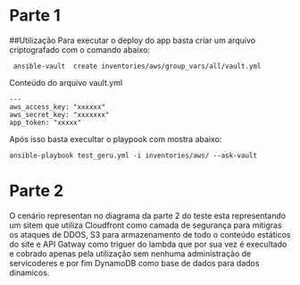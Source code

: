 # Parte 1

##Utilização
Para executar o deploy do app basta criar um arquivo criptografado com o comando abaixo:
```
 ansible-vault  create inventories/aws/group_vars/all/vault.yml 
```
Conteúdo do arquivo vault.yml
```
---
aws_access_key: "xxxxxx"
aws_secret_key: "xxxxxxx"
app_token: "xxxxx"
```  
Após isso basta execultar  o playpook com mostra abaixo:
```
ansible-playbook test_geru.yml -i inventories/aws/ --ask-vault
```
# Parte 2
O cenário representan no diagrama da parte 2 do teste  esta representando um sitem que utiliza  Cloudfront como camada de segurança para mitigras os ataques de DDOS, S3 para armazenamento de todo o conteúdo estáticos do site e API Gatway como triguer do lambda que por sua vez  é execultado e cobrado apenas pela utilização sem nenhuma administração de servicoderes  e por fim DynamoDB como base de dados para  dados dinamicos.
